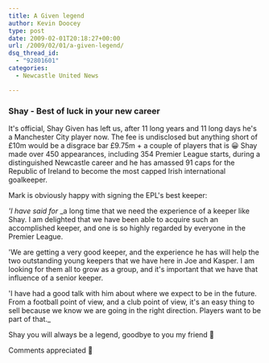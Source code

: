 ```yaml
---
title: A Given legend
author: Kevin Doocey
type: post
date: 2009-02-01T20:18:27+00:00
url: /2009/02/01/a-given-legend/
dsq_thread_id:
  - "92801601"
categories:
  - Newcastle United News

---
```

### Shay - Best of luck in your new career

It's official, Shay Given has left us, after 11 long years and 11 long days he's a Manchester City player now. The fee is undisclosed but anything short of £10m would be a disgrace bar £9.75m + a couple of players that is 😀 Shay made over 450 appearances, including 354 Premier League starts, during a distinguished Newcastle career and he has amassed 91 caps for the Republic of Ireland to become the most capped Irish international goalkeeper.

Mark is obviously happy with signing the EPL's best keeper:

_'I have said for_ _a long time that we need the experience of a keeper like Shay. I am delighted that we have been able to acquire such an accomplished keeper, and one is so highly regarded by everyone in the Premier League.</p>

'We are getting a very good keeper, and the experience he has will help the two outstanding young keepers that we have here in Joe and Kasper. I am looking for them all to grow as a group, and it's important that we have that influence of a senior keeper.

'I have had a good talk with him about where we expect to be in the future. From a football point of view, and a club point of view, it's an easy thing to sell because we know we are going in the right direction. Players want to be part of that._

Shay you will always be a legend, goodbye to you my friend 🙂

Comments appreciated 🙂
